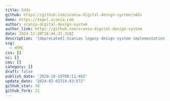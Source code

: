 ```yaml
---
title: Sdds
github: https://github.com/scania-digital-design-system/sdds
demo: https://tegel.scania.com
author: scania-digital-design-system
author_link: https://github.com/scania-digital-design-system
date: 2024-11-28T16:44:31.318Z
description: '[deprecated] Scanias legacy design system implementation (sdds-)'
ssg:
  - HTML
css: []
ui: []
cms: []
category: []
draft: false
publish_date: '2020-10-19T08:11:46Z'
update_date: '2024-02-01T14:43:57Z'
github_star: 30
github_fork: 21
---
```

